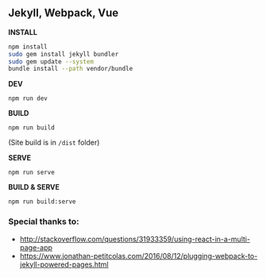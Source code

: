 ## Jekyll, Webpack, Vue

**INSTALL**

```sh
npm install
sudo gem install jekyll bundler
sudo gem update --system
bundle install --path vendor/bundle
```

**DEV**

```
npm run dev
```

**BUILD**

```
npm run build
```
(Site build is in ```/dist``` folder)

**SERVE**
```
npm run serve
```

**BUILD & SERVE**
```
npm run build:serve
```


### Special thanks to:

- http://stackoverflow.com/questions/31933359/using-react-in-a-multi-page-app
- https://www.jonathan-petitcolas.com/2016/08/12/plugging-webpack-to-jekyll-powered-pages.html

